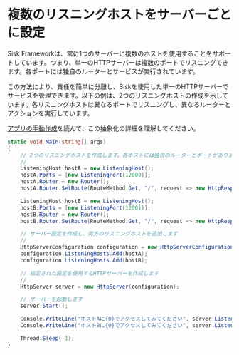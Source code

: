 # 複数のリスニングホストをサーバーごとに設定

Sisk Frameworkは、常に1つのサーバーに複数のホストを使用することをサポートしています。つまり、単一のHTTPサーバーは複数のポートでリスニングできます。各ポートには独自のルーターとサービスが実行されています。

この方法により、責任を簡単に分離し、Siskを使用した単一のHTTPサーバーでサービスを管理できます。以下の例は、2つのリスニングホストの作成を示しています。各リスニングホストは異なるポートでリスニングし、異なるルーターとアクションを実行しています。

[アプリの手動作成](/v1/getting-started.md#manually-creating-your-app)を読んで、この抽象化の詳細を理解してください。

```cs
static void Main(string[] args)
{
    // 2つのリスニングホストを作成します。各ホストには独自のルーターとポートがあります
    //
    ListeningHost hostA = new ListeningHost();
    hostA.Ports = [new ListeningPort(12000)];
    hostA.Router = new Router();
    hostA.Router.SetRoute(RouteMethod.Get, "/", request => new HttpResponse().WithContent("ホストAからこんにちは！"));

    ListeningHost hostB = new ListeningHost();
    hostB.Ports = [new ListeningPort(12001)];
    hostB.Router = new Router();
    hostB.Router.SetRoute(RouteMethod.Get, "/", request => new HttpResponse().WithContent("ホストBからこんにちは！"));

    // サーバー設定を作成し、両方のリスニングホストを追加します
    //
    HttpServerConfiguration configuration = new HttpServerConfiguration();
    configuration.ListeningHosts.Add(hostA);
    configuration.ListeningHosts.Add(hostB);

    // 指定された設定を使用するHTTPサーバーを作成します
    //
    HttpServer server = new HttpServer(configuration);

    // サーバーを起動します
    server.Start();

    Console.WriteLine("ホストAに{0}でアクセスしてみてください", server.ListeningPrefixes[0]);
    Console.WriteLine("ホストBに{0}でアクセスしてみてください", server.ListeningPrefixes[1]);

    Thread.Sleep(-1);
}
```